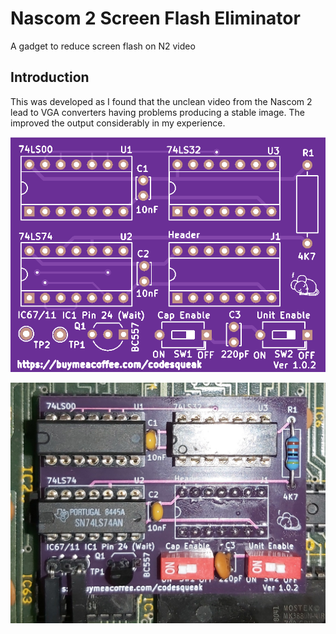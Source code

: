 # Nascom 2 Screen Flash Eliminator

A gadget to reduce screen flash on N2 video

## Introduction

This was developed as I found that the unclean video from the Nascom 2 lead to VGA converters having problems producing a stable image.  The improved the output considerably in my experience.

![PCB From JLCPCB](pcb.png)

![Built and Installed](installed_unit.png)
